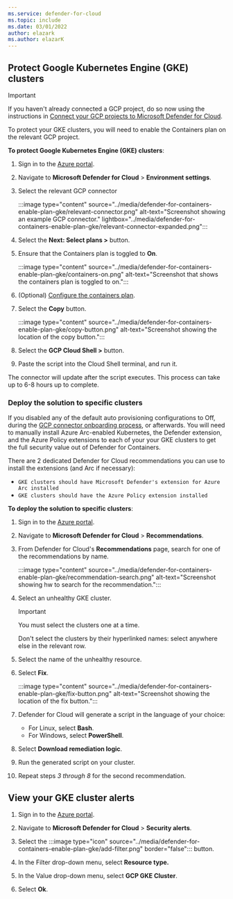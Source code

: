 ```yaml
---
ms.service: defender-for-cloud
ms.topic: include
ms.date: 03/01/2022
author: elazark
ms.author: elazarK
---
```


## Protect Google Kubernetes Engine (GKE) clusters

> [!IMPORTANT]
> If you haven't already connected a GCP project, do so now using the instructions in [Connect your GCP projects to Microsoft Defender for Cloud](../quickstart-onboard-gcp.md).

To protect your GKE clusters, you will need to enable the Containers plan on the relevant GCP project.

**To protect Google Kubernetes Engine (GKE) clusters**:

1. Sign in to the [Azure portal](https://portal.azure.com). 

1. Navigate to **Microsoft Defender for Cloud** > **Environment settings**.

1. Select the relevant GCP connector

    :::image type="content" source="../media/defender-for-containers-enable-plan-gke/relevant-connector.png" alt-text="Screenshot showing an example GCP connector." lightbox="../media/defender-for-containers-enable-plan-gke/relevant-connector-expanded.png":::

1. Select the **Next: Select plans >** button.

1. Ensure that the Containers plan is toggled to **On**.

    :::image type="content" source="../media/defender-for-containers-enable-plan-gke/containers-on.png" alt-text="Screenshot that shows the containers plan is toggled to on.":::

1. (Optional) [Configure the containers plan](../quickstart-onboard-gcp.md#configure-the-containers-plan).

1. Select the **Copy** button.

    :::image type="content" source="../media/defender-for-containers-enable-plan-gke/copy-button.png" alt-text="Screenshot showing the location of the copy button.":::

1. Select the **GCP Cloud Shell >** button.

1. Paste the script into the Cloud Shell terminal, and run it.

The connector will update after the script executes. This process can take up to 6-8 hours up to complete.

### Deploy the solution to specific clusters

If you disabled any of the default auto provisioning configurations to Off, during the [GCP connector onboarding process](../quickstart-onboard-gcp.md#configure-the-containers-plan), or afterwards. You will need to manually install Azure Arc-enabled Kubernetes, the Defender extension, and the Azure Policy extensions to each of your your GKE clusters to get the full security value out of Defender for Containers.

There are 2 dedicated Defender for Cloud recommendations you can use to install the extensions (and Arc if necessary):
-	`GKE clusters should have Microsoft Defender's extension for Azure Arc installed`
-	`GKE clusters should have the Azure Policy extension installed`

**To deploy the solution to specific clusters**:

1. Sign in to the [Azure portal](https://portal.azure.com). 

1. Navigate to **Microsoft Defender for Cloud** > **Recommendations**.

1. From Defender for Cloud's **Recommendations** page, search for one of the recommendations by name.

    :::image type="content" source="../media/defender-for-containers-enable-plan-gke/recommendation-search.png" alt-text="Screenshot showing hw to search for the recommendation.":::

1. Select an unhealthy GKE cluster.

    > [!IMPORTANT]
    > You must select the clusters one at a time.
    >
    > Don't select the clusters by their hyperlinked names: select anywhere else in the relevant row.

1. Select the name of the unhealthy resource.

1. Select **Fix**.

    :::image type="content" source="../media/defender-for-containers-enable-plan-gke/fix-button.png" alt-text="Screenshot showing the location of the fix button.":::

1. Defender for Cloud will generate a script in the language of your choice: 
    - For Linux, select **Bash**.
    - For Windows, select **PowerShell**.

1. Select **Download remediation logic**.

1. Run the generated script on your cluster.

1. Repeat steps *3 through 8* for the second recommendation.

## View your GKE cluster alerts

1. Sign in to the [Azure portal](https://portal.azure.com). 

1. Navigate to **Microsoft Defender for Cloud** > **Security alerts**.

1. Select the :::image type="icon" source="../media/defender-for-containers-enable-plan-gke/add-filter.png" border="false"::: button.

1. In the Filter drop-down menu, select **Resource type.**

1. In the Value drop-down menu, select **GCP GKE Cluster**.

1. Select **Ok**.
